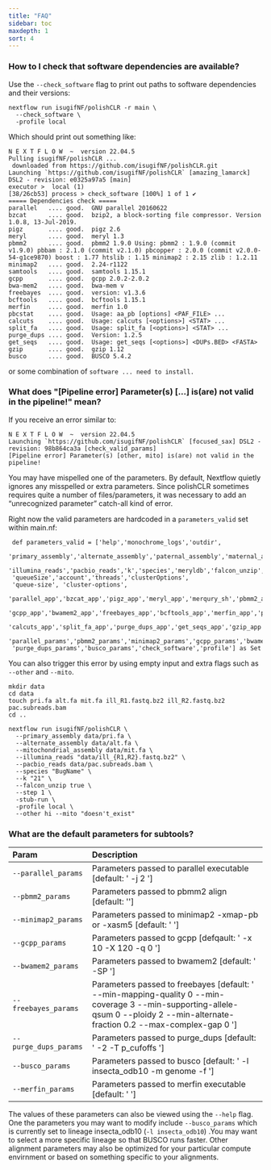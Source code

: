 ```yaml
---
title: "FAQ"
sidebar: toc
maxdepth: 1
sort: 4
---
```


### How to I check that software dependencies are available?

Use the `--check_software` flag to print out paths to software dependencies and their versions:

```
nextflow run isugifNF/polishCLR -r main \
  --check_software \
  -profile local
```

Which should print out something like:

```
N E X T F L O W  ~  version 22.04.5
Pulling isugifNF/polishCLR ...
 downloaded from https://github.com/isugifNF/polishCLR.git
Launching `https://github.com/isugifNF/polishCLR` [amazing_lamarck] DSL2 - revision: e0325a97a5 [main]
executor >  local (1)
[38/26cb53] process > check_software [100%] 1 of 1 ✔
===== Dependencies check =====
parallel   .... good.  GNU parallel 20160622
bzcat      .... good.  bzip2, a block-sorting file compressor. Version 1.0.8, 13-Jul-2019.
pigz       .... good.  pigz 2.6
meryl      .... good.  meryl 1.3
pbmm2      .... good.  pbmm2 1.9.0 Using: pbmm2 : 1.9.0 (commit v1.9.0) pbbam : 2.1.0 (commit v2.1.0) pbcopper : 2.0.0 (commit v2.0.0-54-g1ce9870) boost : 1.77 htslib : 1.15 minimap2 : 2.15 zlib : 1.2.11
minimap2   .... good.  2.24-r1122
samtools   .... good.  samtools 1.15.1
gcpp       .... good.  gcpp 2.0.2-2.0.2
bwa-mem2   .... good.  bwa-mem v
freebayes  .... good.  version: v1.3.6
bcftools   .... good.  bcftools 1.15.1
merfin     .... good.  merfin 1.0
pbcstat    .... good.  Usage: aa_pb [options] <PAF_FILE> ...
calcuts    .... good.  Usage: calcuts [<options>] <STAT> ...
split_fa   .... good.  Usage: split_fa [<options>] <STAT> ...
purge_dups .... good.  Version: 1.2.5
get_seqs   .... good.  Usage: get_seqs [<options>] <DUPs.BED> <FASTA>
gzip       .... good.  gzip 1.12
busco      .... good.  BUSCO 5.4.2
```

or some combination of `software ... need to install.`


### What does "[Pipeline error] Parameter(s) [...] is(are) not valid in the pipeline!" mean?

If you receive an error similar to:

```
N E X T F L O W  ~  version 22.04.5
Launching `https://github.com/isugifNF/polishCLR` [focused_sax] DSL2 - revision: 98b864ca3a [check_valid_params]
[Pipeline error] Parameter(s) [other, mito] is(are) not valid in the pipeline!
```

You may have mispelled one of the parameters. By default, Nextflow quietly ignores any misspelled or extra parameters. Since polishCLR sometimes requires quite a number of files/parameters, it was necessary to add an “unrecognized parameter” catch-all kind of error.

Right now the valid parameters are hardcoded in a `parameters_valid` set within main.nf:

```
 def parameters_valid = ['help','monochrome_logs','outdir', 
 'primary_assembly','alternate_assembly','paternal_assembly','maternal_assembly','mitochondrial_assembly', 
 'illumina_reads','pacbio_reads','k','species','meryldb','falcon_unzip','same_specimen','steptwo','step', 
 'queueSize','account','threads','clusterOptions', 
 'queue-size', 'cluster-options', 
 'parallel_app','bzcat_app','pigz_app','meryl_app','merqury_sh','pbmm2_app','minimap2_app','samtools_app', 
 'gcpp_app','bwamem2_app','freebayes_app','bcftools_app','merfin_app','pbcstat_app','hist_plot_py', 
 'calcuts_app','split_fa_app','purge_dups_app','get_seqs_app','gzip_app','busco_app','busco_lineage', 
 'parallel_params','pbmm2_params','minimap2_params','gcpp_params','bwamem2_params','freebayes_params', 
 'purge_dups_params','busco_params','check_software','profile'] as Set 
```

You can also trigger this error by using empty input and extra flags such as `--other` and `--mito`. 

```
mkdir data 
cd data
touch pri.fa alt.fa mit.fa ill_R1.fastq.bz2 ill_R2.fastq.bz2 pac.subreads.bam
cd ..

nextflow run isugifNF/polishCLR \
  --primary_assembly data/pri.fa \
  --alternate_assembly data/alt.fa \
  --mitochondrial_assembly data/mit.fa \
  --illumina_reads "data/ill_{R1,R2}.fastq.bz2" \
  --pacbio_reads data/pac.subreads.bam \
  --species "BugName" \
  --k "21" \
  --falcon_unzip true \
  --step 1 \
  -stub-run \
  -profile local \
  --other hi --mito "doesn't_exist"
```

### What are the default parameters for subtools?

| Param | Description |
|:--|:--|
| `--parallel_params`   | Parameters passed to parallel executable [default: ' -j 2 '] |
| `--pbmm2_params`      | Parameters passed to pbmm2 align [default: ''] |
| `--minimap2_params`  | Parameters passed to minimap2 -xmap-pb or -xasm5 [default: ' '] |
| `--gcpp_params`       | Parameters passed to gcpp [defqault: ' -x 10 -X 120 -q 0 '] |
| `--bwamem2_params`    | Parameters passed to bwamem2 [default: ' -SP '] |
| `--freebayes_params`  | Parameters passed to freebayes [default: ' --min-mapping-quality 0 --min-coverage 3 --min-supporting-allele-qsum 0  --ploidy 2 --min-alternate-fraction 0.2 --max-complex-gap 0 '] |
| `--purge_dups_params` | Parameters passed to purge_dups [default: ' -2 -T p_cufoffs '] |
| `--busco_params`      | Parameters passed to busco [default: ' -l insecta_odb10 -m genome -f '] |
| `--merfin_params`     | Parameters passed to merfin executable [default: ' '] |

The values of these parameters can also be viewed using the `--help` flag. One the parameters you may want to modify include `--busco_params` which is currently set to lineage insecta_odb10 (`-l insecta_odb10`) .You may want to select a more specific lineage so that BUSCO runs faster. Other alignment parameters may also be optimized for your particular compute envirnment or based on something specific to your alignments.